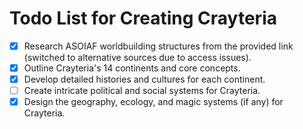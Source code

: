 # Todo List for Creating Crayteria

- [x] Research ASOIAF worldbuilding structures from the provided link (switched to alternative sources due to access issues).
- [x] Outline Crayteria's 14 continents and core concepts.
- [x] Develop detailed histories and cultures for each continent.
- [ ] Create intricate political and social systems for Crayteria.
- [x] Design the geography, ecology, and magic systems (if any) for Crayteria.